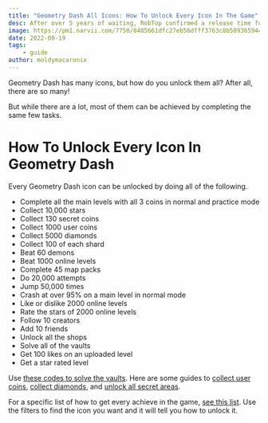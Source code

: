 ```yaml
---
title: "Geometry Dash All Icons: How To Unlock Every Icon In The Game"
desc: After over 5 years of waiting, RobTop confirmed a release time for Geometry Dash 2.2.
image: https://pm1.narvii.com/7750/8485661dfc27eb56dfff3763c8b509365944981er1-1913-1080v2_hq.jpg
date: 2022-09-19
tags:
    - guide
author: moldymacaronix
---
```


Geometry Dash has many icons, but how do you unlock them all? After all, there are so many!

But while there are a lot, most of them can be achieved by completing the same few tasks.

# How To Unlock Every Icon In Geometry Dash

Every Geometry Dash icon can be unlocked by doing all of the following.

- Complete all the main levels with all 3 coins in normal and practice mode
- Collect 10,000 stars
- Collect 130 secret coins
- Collect 1000 user coins
- Collect 5000 diamonds
- Collect 100 of each shard
- Beat 60 demons
- Beat 1000 online levels
- Complete 45 map packs
- Do 20,000 attempts
- Jump 50,000 times
- Crash at over 95% on a main level in normal mode
- Like or dislike 2000 online levels
- Rate the stars of 2000 online levels
- Follow 10 creators
- Add 10 friends
- Unlock all the shops
- Solve all of the vaults
- Get 100 likes on an uploaded level
- Get a star rated level

Use [these codes to solve the vaults](/posts/geometry-dash-all-vault-codes-2022/). Here are some guides to [collect user coins](/posts/geometry-dash-how-to-get-user-coins-easy/), [collect diamonds](/posts/geometry-dash-how-to-get-diamonds-easy/), and [unlock all secret areas](/posts/geometry-dash-all-vaults-and-secrets-2022/).

For a specific list of how to get every achieve in the game, [see this list](https://gdbrowser.com/achievements). Use the filters to find the icon you want and it will tell you how to unlock it.
